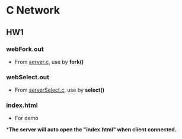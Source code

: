 # C Network

## HW1

### webFork.out

- From [server.c](https://github.com/john12458/C_Network/blob/master/hw1/server.c), use by **fork()**

### webSelect.out

- From [serverSelect.c](https://github.com/john12458/C_Network/blob/master/hw1/serverSelect.c), use by **select()**

### index.html

- For demo 

***The server will auto open the "index.html" when client connected.**


